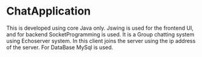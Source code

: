 # ChatApplication
This is developed using core Java only. 
Jswing is used for the frontend UI, and for backend SocketProgramming is used. 
It is a Group chatting system using Echoserver system.
In this client joins the server using the ip address of the server.
For DataBase MySql is used.
